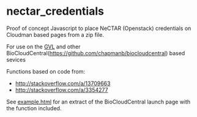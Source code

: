 nectar_credentials
==================

Proof of concept Javascript to place NeCTAR (Openstack) credentials on Cloudman based pages from a zip file.

For use on the [GVL](https://genome.edu.au/wiki/GVL) and other BioCloudCentral(https://github.com/chapmanb/biocloudcentral) based sevices

Functions based on code from:
  - http://stackoverflow.com/a/13709663
  - http://stackoverflow.com/a/3354277

See [example.html](example.html) for an extract of the BioCloudCentral launch page with the function included.
